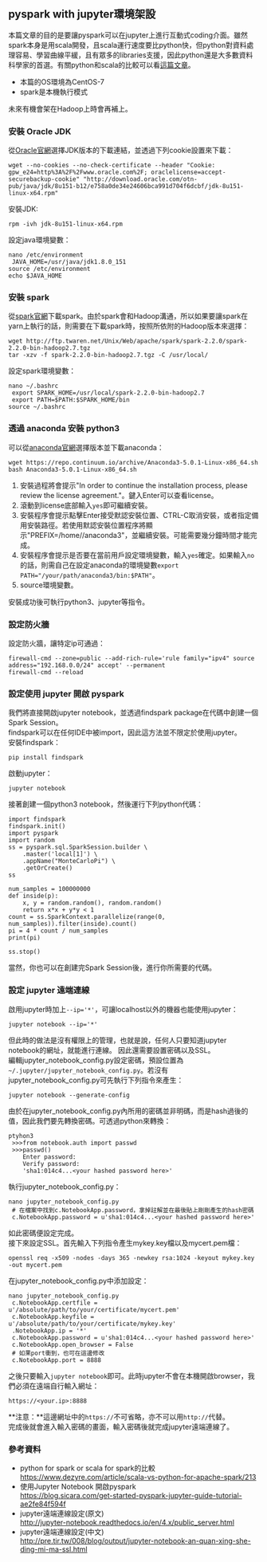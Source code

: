 ## pyspark with jupyter環境架設

本篇文章的目的是要讓pyspark可以在jupyter上進行互動式coding介面。雖然spark本身是用scala開發，且scala運行速度要比python快，但python對資料處理容易、學習曲線平緩，且有眾多的libraries支援，因此python還是大多數資料科學家的首選。有關python和scala的比較可以看[這篇文章](https://www.dezyre.com/article/scala-vs-python-for-apache-spark/213)。  
* 本篇的OS環境為CentOS-7  
* spark是本機執行模式

未來有機會架在Hadoop上時會再補上。

### 安裝 Oracle JDK

從[Oracle官網](http://www.oracle.com/technetwork/java/javase/downloads/index.html)選擇JDK版本的下載連結，並透過下列cookie設置來下載：

	wget --no-cookies --no-check-certificate --header "Cookie: gpw_e24=http%3A%2F%2Fwww.oracle.com%2F; oraclelicense=accept-securebackup-cookie" "http://download.oracle.com/otn-pub/java/jdk/8u151-b12/e758a0de34e24606bca991d704f6dcbf/jdk-8u151-linux-x64.rpm"

安裝JDK:

	rpm -ivh jdk-8u151-linux-x64.rpm

設定java環境變數：

	nano /etc/environment
	 JAVA_HOME=/usr/java/jdk1.8.0_151
	source /etc/environment
	echo $JAVA_HOME

### 安裝 spark

從[spark官網](https://spark.apache.org/downloads.html)下載spark。由於spark會和Hadoop溝通，所以如果要讓spark在yarn上執行的話，則需要在下載spark時，按照所依附的Hadoop版本來選擇：

	wget http://ftp.twaren.net/Unix/Web/apache/spark/spark-2.2.0/spark-2.2.0-bin-hadoop2.7.tgz
	tar -xzv -f spark-2.2.0-bin-hadoop2.7.tgz -C /usr/local/

設定spark環境變數：

	nano ~/.bashrc
	 export SPARK_HOME=/usr/local/spark-2.2.0-bin-hadoop2.7
	 export PATH=$PATH:$SPARK_HOME/bin
	source ~/.bashrc

### 透過 anaconda 安裝 python3

可以從[anaconda官網](https://www.anaconda.com/download/)選擇版本並下載anaconda：

	wget https://repo.continuum.io/archive/Anaconda3-5.0.1-Linux-x86_64.sh
	bash Anaconda3-5.0.1-Linux-x86_64.sh

1. 安裝過程將會提示"In order to continue the installation process, please review the license agreement."。鍵入Enter可以查看license。
2. 滾動到license底部輸入`yes`即可繼續安裝。
3. 安裝程序會提示點擊Enter接受默認安裝位置、CTRL-C取消安裝，或者指定備用安裝路徑。若使用默認安裝位置程序將顯示"PREFIX=/home/<user>/anaconda3"，並繼續安裝。可能需要幾分鐘時間才能完成。
4. 安裝程序會提示是否要在當前用戶設定環境變數，輸入`yes`確定。如果輸入`no`的話，則需自己在設定anaconda的環境變數`export PATH="/your/path/anaconda3/bin:$PATH"`。
5. source環境變數。

安裝成功後可執行python3、jupyter等指令。

### 設定防火牆

設定防火牆，讓特定ip可通過：

	firewall-cmd --zone=public --add-rich-rule='rule family="ipv4" source address="192.168.0.0/24" accept' --permanent
	firewall-cmd --reload

### 設定使用 jupyter 開啟 pyspark

我們將直接開啟jupyter notebook，並透過findspark package在代碼中創建一個Spark Session。  
findspark可以在任何IDE中被import，因此這方法並不限定於使用jupyter。  
安裝findspark：

	pip install findspark

啟動jupyter：

	jupyter notebook

接著創建一個python3 notebook，然後運行下列python代碼：

	import findspark
	findspark.init()
	import pyspark
	import random
	ss = pyspark.sql.SparkSession.builder \
		.master('local[1]') \
		.appName("MonteCarloPi") \
		.getOrCreate()
	ss

	num_samples = 100000000
	def inside(p):     
	    x, y = random.random(), random.random()
	    return x*x + y*y < 1
	count = ss.SparkContext.parallelize(range(0, num_samples)).filter(inside).count()
	pi = 4 * count / num_samples
	print(pi)

	ss.stop()

當然，你也可以在創建完Spark Session後，進行你所需要的代碼。

### 設定 jupyter 遠端連線

啟用jupyter時加上`--ip='*'`，可讓localhost以外的機器也能使用jupyter：

	jupyter notebook --ip='*'

但此時的做法是沒有權限上的管理，也就是說，任何人只要知道jupyter notebook的網址，就能進行連線。
因此還需要設置密碼以及SSL。  
編輯jupyter_notebook_config.py設定密碼，預設位置為`~/.jupyter/jupyter_notebook_config.py`。若沒有jupyter_notebook_config.py可先執行下列指令來產生：

	jupyter notebook --generate-config

由於在jupyter_notebook_config.py內所用的密碼並非明碼，而是hash過後的值，因此我們要先轉換密碼。可透過python來轉換：

	ptyhon3
	 >>>from notebook.auth import passwd
	 >>>passwd()
	    Enter password:
		Verify password:
		'sha1:014c4...<your hashed password here>'

執行jupyter_notebook_config.py：

	nano jupyter_notebook_config.py
	 # 在檔案中找到c.NotebookApp.password，拿掉註解並在最後貼上剛剛產生的hash密碼
	 c.NotebookApp.password = u'sha1:014c4...<your hashed password here>'

如此密碼便設定完成。  
接下來設定SSL。首先輸入下列指令產生mykey.key檔以及mycert.pem檔：

	openssl req -x509 -nodes -days 365 -newkey rsa:1024 -keyout mykey.key -out mycert.pem

在jupyter_notebook_config.py中添加設定：

	nano jupyter_notebook_config.py
	 c.NotebookApp.certfile = u'/absolute/path/to/your/certificate/mycert.pem'
	 c.NotebookApp.keyfile = u'/absolute/path/to/your/certificate/mykey.key'
	 .NotebookApp.ip = '*'
	 c.NotebookApp.password = u'sha1:014c4...<your hashed password here>'
	 c.NotebookApp.open_browser = False
	 # 如果port衝到，也可在這邊修改
	 c.NotebookApp.port = 8888

之後只要輸入`jupyter notebook`即可。此時jupyter不會在本機開啟browser，我們必須在遠端自行輸入網址：

	https://<your.ip>:8888

**注意：**這邊網址中的`https://`不可省略，亦不可以用`http://`代替。  
完成後就會進入輸入密碼的畫面，輸入密碼後就完成jupyter遠端連線了。

### 參考資料

* python for spark or scala for spark的比較  
https://www.dezyre.com/article/scala-vs-python-for-apache-spark/213
* 使用Jupyter Notebook 開啟pyspark  
https://blog.sicara.com/get-started-pyspark-jupyter-guide-tutorial-ae2fe84f594f
* jupyter遠端連線設定(原文)  
http://jupyter-notebook.readthedocs.io/en/4.x/public_server.html
* jupyter遠端連線設定(中文)  
http://pre.tir.tw/008/blog/output/jupyter-notebook-an-quan-xing-she-ding-mi-ma-ssl.html